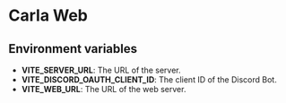 # Carla Web

## Environment variables

- **VITE_SERVER_URL**: The URL of the server.
- **VITE_DISCORD_OAUTH_CLIENT_ID**: The client ID of the Discord Bot.
- **VITE_WEB_URL**: The URL of the web server.